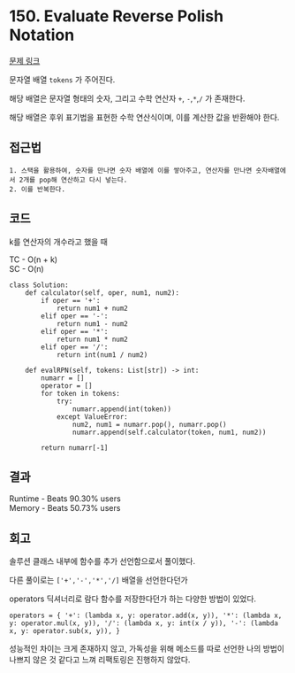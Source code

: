 # 150. Evaluate Reverse Polish Notation


[문제 링크](https://leetcode.com/problems/evaluate-reverse-polish-notation/)

문자열 배열 `tokens` 가 주어진다.

해당 배열은 문자열 형태의 숫자, 그리고 수학 연산자 `+`, `-`,`*`,`/` 가 존재한다.

해당 배열은 후위 표기법을 표현한 수학 연산식이며, 이를 계산한 값을 반환해야 한다.

## 접근법
```
1. 스택을 활용하여, 숫자를 만나면 숫자 배열에 이를 쌓아주고, 연산자를 만나면 숫자배열에서 2개를 pop해 연산하고 다시 넣는다.
2. 이를 반복한다.
```


## 코드
k를 연산자의 개수라고 했을 때

TC - O(n + k)<br>
SC - O(n)

```
class Solution:
    def calculator(self, oper, num1, num2):
        if oper == '+':
            return num1 + num2
        elif oper == '-':
            return num1 - num2
        elif oper == '*':
            return num1 * num2
        elif oper == '/':
            return int(num1 / num2)
        
    def evalRPN(self, tokens: List[str]) -> int:
        numarr = []
        operator = []
        for token in tokens:
            try:
                numarr.append(int(token))
            except ValueError:
                num2, num1 = numarr.pop(), numarr.pop()
                numarr.append(self.calculator(token, num1, num2))
                
        return numarr[-1]
```

## 결과

Runtime - Beats 90.30% users<br>
Memory - Beats 50.73% users

## 회고

솔루션 클래스 내부에 함수를 추가 선언함으로서 풀이했다. 

다른 풀이로는 `['+','-','*','/]` 배열을 선언한다던가 

operators 딕셔너리로 람다 함수를 저장한다던가 하는 다양한 방법이 있었다.

`operators = {
            '+': (lambda x, y: operator.add(x, y)),
            '*': (lambda x, y: operator.mul(x, y)),
            '/': (lambda x, y: int(x / y)),
            '-': (lambda x, y: operator.sub(x, y)),
        }`

성능적인 차이는 크게 존재하지 않고, 가독성을 위해 메소드를 따로 선언한 나의 방법이 나쁘지 않은 것 같다고 느껴 리팩토링은 진행하지 않았다.